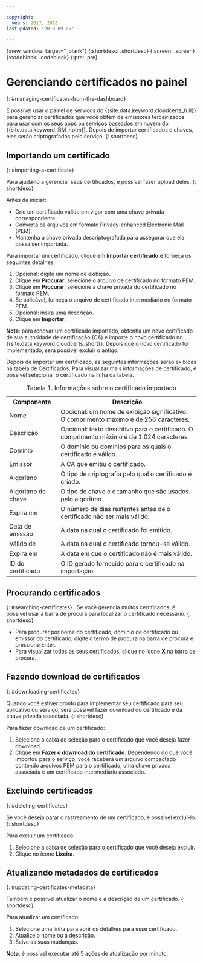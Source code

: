 ```yaml
---

copyright:
  years: 2017, 2018
lastupdated: "2018-09-05"

---
```

{:new_window: target="_blank"}
{:shortdesc: .shortdesc}
{:screen: .screen}
{:codeblock: .codeblock}
{:pre: .pre}

# Gerenciando certificados no painel
{: #managing-certificates-from-the-dashboard}

É possível usar o painel de serviços do {{site.data.keyword.cloudcerts_full}} para gerenciar certificados que você obtém de emissores terceirizados para usar com os seus apps ou serviços baseados em nuvem do {{site.data.keyword.IBM_notm}}. Depois de importar certificados e chaves, eles serão criptografados pelo serviço.
{: shortdesc}

## Importando um certificado
{: #importing-a-certificate}

Para ajudá-lo a gerenciar seus certificados, é possível fazer upload deles.
{: shortdesc}

Antes de iniciar:

* Crie um certificado válido em vigor com uma chave privada correspondente.
* Converta os arquivos em formato Privacy-enhanced Electronic Mail (PEM).
* Mantenha a chave privada descriptografada para assegurar que ela possa ser importada.

Para importar um certificado, clique em **Importar certificado** e forneça os seguintes detalhes: 
1. Opcional: digite um nome de exibição.
2. Clique em **Procurar**, selecione o arquivo de certificado no formato PEM.
3. Clique em **Procurar**, selecione a chave privada do certificado no formato PEM.
4. Se aplicável, forneça o arquivo de certificado intermediário no formato PEM.
5. Opcional: insira uma descrição.
6. Clique em **Importar**.  

**Nota**: para renovar um certificado importado, obtenha um novo certificado de sua autoridade de
certificação (CA) e importe o novo certificado no {{site.data.keyword.cloudcerts_short}}. Depois que o novo certificado
for implementado, será possível excluir o antigo.

Depois de importar um certificado, as seguintes informações serão exibidas na tabela de Certificados. Para visualizar mais
informações de certificado, é possível selecionar o certificado na linha da tabela.

<table>
<caption> Tabela 1. Informações sobre o certificado importado </caption>
  <tr>
    <th> Componente </th>
    <th> Descrição </th>
  </tr>
  <tr>
    <td>Nome</td>
    <td>Opcional: um nome de exibição significativo. O comprimento máximo é de 256 caracteres. </td>
    
  </tr>
  <tr>
    <td>Descrição</td>
    <td>Opcional: texto descritivo para o certificado. O comprimento máximo é de 1.024 caracteres.</td>
  </tr>
  <tr>
    <td>Domínio</td>
    <td>O domínio ou domínios para os quais o certificado é válido. </td>
  </tr>
  <tr>
    <td>Emissor</td>
    <td>A CA que emitiu o certificado.</td>
  </tr>
  <tr>
    <td>Algoritmo</td>
    <td>O tipo de criptografia pelo qual o certificado é criado. </td>
  </tr>
  <tr>
    <td>Algoritmo de chave</td>
    <td>O tipo de chave e o tamanho que são usados pelo algoritmo. </td>
  </tr>
  <tr>
    <td>Expira em </td>
    <td>O número de dias restantes antes de o certificado não ser mais válido. </td>
  </tr>
  <tr>
    <td>Data de emissão</td>
    <td>A data na qual o certificado foi emitido. </td>
  </tr>
  <tr>
    <td>Válido de</td>
    <td>A data na qual o certificado tornou-se válido. </td>
  </tr>
  <tr>
    <td>Expira em</td>
    <td>A data em que o certificado não é mais válido. </td>
  </tr>
  <tr>
    <td>ID do certificado</td>
    <td>O ID gerado fornecido para o certificado na importação. </td>
  </tr>
</table>

## Procurando certificados
{: #searching-certificates}
 
Se você gerencia muitos certificados, é possível usar a barra de procura para localizar o certificado necessário.
{: shortdesc}
 
-   Para procurar por nome do certificado, domínio de certificado ou emissor do certificado, digite o termo de procura na
barra de procura e pressione Enter.
-   Para visualizar todos os seus certificados, clique no ícone **X** na barra de procura.

## Fazendo download de certificados
{: #downloading-certificates}

Quando você estiver pronto para implementar seu certificado para seu aplicativo ou serviço, será possível fazer
download do certificado e da chave privada associada.
{: shortdesc}

Para fazer download de um certificado:

1. Selecione a caixa de seleção para o certificado que você deseja fazer download.
2. Clique em **Fazer o download do certificado**. Dependendo do que você importou para o serviço, você
receberá um arquivo compactado contendo arquivos PEM para o certificado, uma chave privada associada e um certificado
intermediário associado.


## Excluindo certificados
{: #deleting-certificates}

Se você deseja parar o rastreamento de um certificado, é possível excluí-lo.
{: shortdesc}  

Para excluir um certificado:

1. Selecione a caixa de seleção para o certificado que você deseja excluir.
2. Clique no ícone **Lixeira**.

## Atualizando metadados de certificados
{: #updating-certificates-metadata}

Também é possível atualizar o nome e a descrição de um certificado.
{: shortdesc}

Para atualizar um certificado:

1. Selecione uma linha para abrir os detalhes para esse certificado.
2. Atualize o nome ou a descrição.
3. Salve as suas mudanças.

**Nota**: é possível executar até 5 ações de atualização por minuto.

